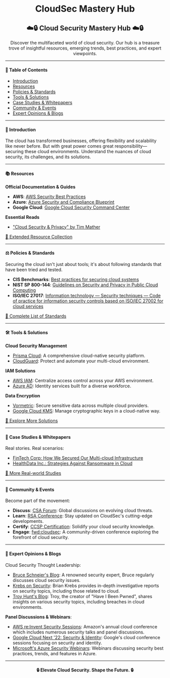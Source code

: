 <div align="center">

# CloudSec Mastery Hub

## ☁️🔒 Cloud Security Mastery Hub ☁️🔒
Discover the multifaceted world of cloud security. Our hub is a treasure trove of insightful resources, emerging trends, best practices, and expert viewpoints.

</div>

---

#### 📜 Table of Contents
- [Introduction](#introduction)
- [Resources](#resources)
- [Policies & Standards](#policies--standards)
- [Tools & Solutions](#tools--solutions)
- [Case Studies & Whitepapers](#case-studies--whitepapers)
- [Community & Events](#community--events)
- [Expert Opinions & Blogs](#expert-opinions--blogs)

---

#### 🌌 Introduction
The cloud has transformed businesses, offering flexibility and scalability like never before. But with great power comes great responsibility—securing these cloud environments. Understand the nuances of cloud security, its challenges, and its solutions.

---

#### 📚 Resources
**Official Documentation & Guides**
- **AWS**: [AWS Security Best Practices](https://aws.amazon.com/whitepapers/security-best-practices/)
- **Azure**: [Azure Security and Compliance Blueprint](https://docs.microsoft.com/en-us/azure/security/blueprints/)
- **Google Cloud**: [Google Cloud Security Command Center](https://cloud.google.com/security-command-center)

**Essential Reads**
- ["Cloud Security & Privacy" by Tim Mather](https://www.amazon.com/Cloud-Security-Privacy-Technology-Management/dp/0596802765/)

[🔗 Extended Resource Collection](#)

---

#### ⚖️ Policies & Standards
Securing the cloud isn't just about tools; it's about following standards that have been tried and tested.
- **CIS Benchmarks**: [Best practices for securing cloud systems](https://www.cisecurity.org/benchmark/cloud_computing/)
- **NIST SP 800-144**: [Guidelines on Security and Privacy in Public Cloud Computing](https://csrc.nist.gov/publications/detail/sp/800-144/final)
- **ISO/IEC 27017**: [Information technology — Security techniques — Code of practice for information security controls based on ISO/IEC 27002 for cloud services](https://www.iso.org/standard/43757.html)

[🔗 Complete List of Standards](#)

---

#### 🛠 Tools & Solutions
**Cloud Security Management**
- [Prisma Cloud](https://www.paloaltonetworks.com/prisma/cloud): A comprehensive cloud-native security platform.
- [CloudGuard](https://www.checkpoint.com/cloudguard/): Protect and automate your multi-cloud environment.

**IAM Solutions**
- [AWS IAM](https://aws.amazon.com/iam/): Centralize access control across your AWS environment.
- [Azure AD](https://azure.microsoft.com/en-us/services/active-directory/): Identity services built for a diverse workforce.

**Data Encryption**
- [Vormetric](https://www.thalescpl.com/us/products/data-security-platform): Secure sensitive data across multiple cloud providers.
- [Google Cloud KMS](https://cloud.google.com/kms): Manage cryptographic keys in a cloud-native way.

[🔗 Explore More Solutions](#)

---

#### 📘 Case Studies & Whitepapers
Real stories. Real scenarios:
- [FinTech Corp: How We Secured Our Multi-cloud Infrastructure](https://aws.amazon.com/solutions/case-studies/)
- [HealthData Inc.: Strategies Against Ransomware in Cloud](https://azure.microsoft.com/en-us/resources/case-studies/)

[🔗 More Real-world Studies](#)

---

#### 🤝 Community & Events
Become part of the movement:
- **Discuss**: [CSA Forum](https://cloudsecurityalliance.org/): Global discussions on evolving cloud threats.
- **Learn**: [RSA Conference](https://www.rsaconference.com/): Stay updated on CloudSec's cutting-edge developments.
- **Certify**: [CCSP Certification](https://www.isc2.org/Certifications/CCSP): Solidify your cloud security knowledge.
- **Engage**: [fwd:cloudsec](https://fwdcloudsec.org/): A community-driven conference exploring the forefront of cloud security.

---

#### 🎤 Expert Opinions & Blogs
Cloud Security Thought Leadership:
- [Bruce Schneier's Blog](https://www.schneier.com/): A renowned security expert, Bruce regularly discusses cloud security issues.
- [Krebs on Security](https://krebsonsecurity.com/): Brian Krebs provides in-depth investigative reports on security topics, including those related to cloud.
- [Troy Hunt's Blog](https://www.troyhunt.com/): Troy, the creator of "Have I Been Pwned", shares insights on various security topics, including breaches in cloud environments.

**Panel Discussions & Webinars**:
- [AWS re:Invent Security Sessions](https://reinvent.awsevents.com/): Amazon's annual cloud conference which includes numerous security talks and panel discussions.
- [Google Cloud Next '22: Security & Identity](https://cloud.withgoogle.com/next/sf): Google's cloud conference sessions focusing on security and identity.
- [Microsoft's Azure Security Webinars](https://azure.microsoft.com/en-us/resources/): Webinars discussing security best practices, trends, and features in Azure.

---

<div align="center">

#### 🔒 Elevate Cloud Security. Shape the Future. 🔒

</div>
